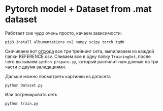 # Pytorch model + Dataset from .mat dataset

Работает сие чудо очень просто, качаем зависимости:

`pip3 install albumentations cv2 numpy scipy torch tqdm`

Скачиваем вот [отсюда](http://2018.icbeb.org/Challenge.html) все три трейнинг сета, выпиливаем из каждой папки REFERENCE.csv.
Сливаем все в одну папку `TrainingSet`, после чего вызываем `python prepare.py`,
который распилит нам данные на три части с двумя валидациями.

Дальше можно посмотреть картинки из датасета

`python Dataset.py`

Или потренировать сеть

`python train.py`
